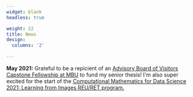 ```yaml
---
widget: blank
headless: true

weight: 22
title: News
design:
  columns: '2'
  
---
```


**May 2021:** Grateful to be a repicient of an [Advisory Board of Visitors Capstone Fellowship at MBU](https://marybaldwin.edu/news/2021/05/10/capstone-festival-celebrates-the-research-process/) to fund my senior thesis! I'm also super excited for the start of the [Computational Mathematics for Data Science 2021: Learning from Images REU/RET program.](http://www.mathcs.emory.edu/site/scicomp/REURET/)
